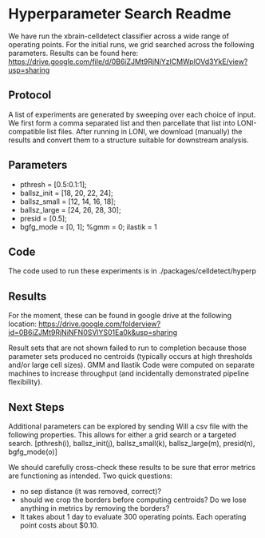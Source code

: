 # Hyperparameter Search Readme

We have run the xbrain-celldetect classifier across a wide range of operating points.  For the initial runs, we grid searched across the following parameters.  Results can be found here:  https://drive.google.com/file/d/0B6iZJMt9RjNiYzlCMWplOVd3YkE/view?usp=sharing

## Protocol

A list of experiments are generated by sweeping over each choice of input.  We first form a comma separated list and then parcellate that list into LONI-compatible list files.
After running in LONI, we download (manually) the results and convert them to a structure suitable for downstream analysis.

## Parameters

- pthresh = [0.5:0.1:1];
- ballsz_init = [18, 20, 22, 24];
- ballsz_small = [12, 14, 16, 18];
- ballsz_large = [24, 26, 28, 30];
- presid = [0.5];
- bgfg_mode = [0, 1]; %gmm = 0; ilastik = 1

## Code 

The code used to run these experiments is in ./packages/celldetect/hyperp

## Results

For the moment, these can be found in google drive at the following location:
https://drive.google.com/folderview?id=0B6iZJMt9RjNiNFN0SVlYS01Ea0k&usp=sharing

Result sets that are not shown failed to run to completion because those parameter sets produced no centroids (typically occurs at high thresholds and/or large cell sizes).
GMM and Ilastik Code were computed on separate machines to increase throughput (and incidentally demonstrated pipeline flexibility).


## Next Steps

Additional parameters can be explored by sending Will a csv file with the following properties.  This allows for either a grid search or a targeted search.
[pthresh(i), ballsz_init(j), ballsz_small(k), ballsz_large(m), presid(n), bgfg_mode(o)]

We should carefully cross-check these results to be sure that error metrics are functioning as intended.  Two quick questions:
- no sep distance (it was removed, correct)?
- should we crop the borders before computing centroids?  Do we lose anything in metrics by removing the borders?
- It takes about 1 day to evaluate 300 operating points.  Each operating point costs about $0.10.
